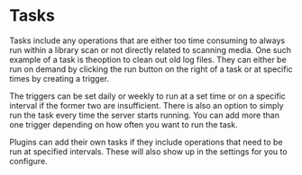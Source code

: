 # Tasks

Tasks include any operations that are either too time consuming to always run within a library scan or not directly related to scanning media. One such example of a task is theoption to clean out old log files. They can either be run on demand by clicking the run button on the right of a task or at specific times by creating a trigger.

The triggers can be set daily or weekly to run at a set time or on a specific interval if the former two are insufficient. There is also an option to simply run the task every time the server starts running. You can add more than one trigger depending on how often you want to run the task.

Plugins can add their own tasks if they include operations that need to be run at specified intervals. These will also show up in the settings for you to configure.
